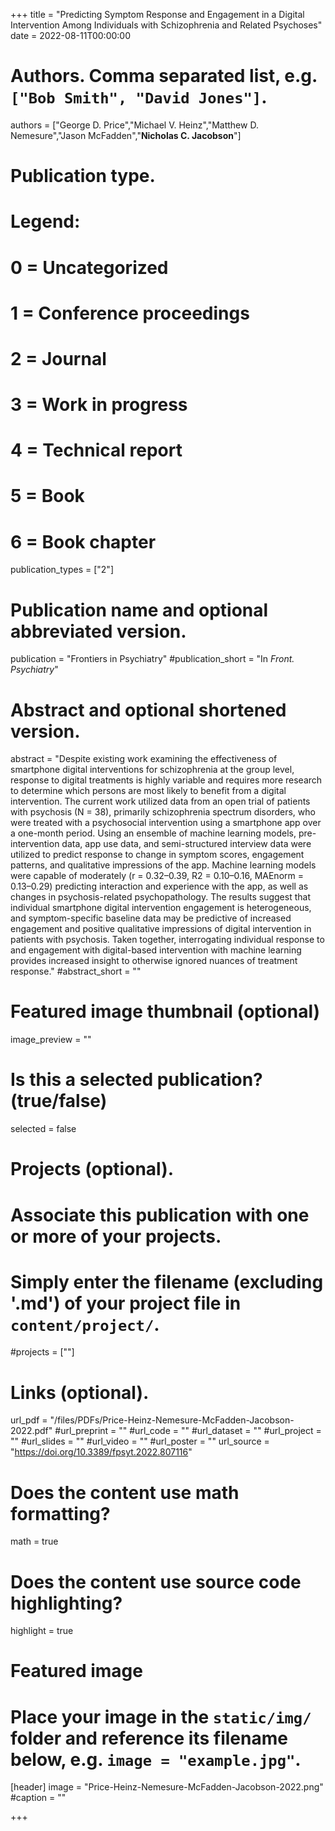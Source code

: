 +++
title = "Predicting Symptom Response and Engagement in a Digital Intervention Among Individuals with Schizophrenia and Related Psychoses"
date = 2022-08-11T00:00:00

# Authors. Comma separated list, e.g. `["Bob Smith", "David Jones"]`.
authors = ["George D. Price","Michael V. Heinz","Matthew D. Nemesure","Jason McFadden","**Nicholas C. Jacobson**"]

# Publication type.
# Legend:
# 0 = Uncategorized
# 1 = Conference proceedings
# 2 = Journal
# 3 = Work in progress
# 4 = Technical report
# 5 = Book
# 6 = Book chapter
publication_types = ["2"]

# Publication name and optional abbreviated version.
publication = "Frontiers in Psychiatry"
#publication_short = "In *Front. Psychiatry*"

# Abstract and optional shortened version.
abstract = "Despite existing work examining the effectiveness of smartphone digital interventions for schizophrenia at the group level, response to digital treatments is highly variable and requires more research to determine which persons are most likely to benefit from a digital intervention. The current work utilized data from an open trial of patients with psychosis (N = 38), primarily schizophrenia spectrum disorders, who were treated with a psychosocial intervention using a smartphone app over a one-month period. Using an ensemble of machine learning models, pre-intervention data, app use data, and semi-structured interview data were utilized to predict response to change in symptom scores, engagement patterns, and qualitative impressions of the app. Machine learning models were capable of moderately (r = 0.32–0.39, R2 = 0.10–0.16, MAEnorm = 0.13–0.29) predicting interaction and experience with the app, as well as changes in psychosis-related psychopathology. The results suggest that individual smartphone digital intervention engagement is heterogeneous, and symptom-specific baseline data may be predictive of increased engagement and positive qualitative impressions of digital intervention in patients with psychosis. Taken together, interrogating individual response to and engagement with digital-based intervention with machine learning provides increased insight to otherwise ignored nuances of treatment response."
#abstract_short = ""	

# Featured image thumbnail (optional)
image_preview = ""

# Is this a selected publication? (true/false)
selected = false

# Projects (optional).
#   Associate this publication with one or more of your projects.
#   Simply enter the filename (excluding '.md') of your project file in `content/project/`.
#projects = [""]

# Links (optional).
url_pdf = "/files/PDFs/Price-Heinz-Nemesure-McFadden-Jacobson-2022.pdf"
#url_preprint = ""
#url_code = ""
#url_dataset = ""
#url_project = ""
#url_slides = ""
#url_video = ""
#url_poster = ""
url_source = "https://doi.org/10.3389/fpsyt.2022.807116"

# Does the content use math formatting?
math = true

# Does the content use source code highlighting?
highlight = true

# Featured image
# Place your image in the `static/img/` folder and reference its filename below, e.g. `image = "example.jpg"`.
[header]
image = "Price-Heinz-Nemesure-McFadden-Jacobson-2022.png"
#caption = ""

+++
